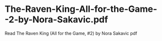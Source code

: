 # The-Raven-King-All-for-the-Game--2-by-Nora-Sakavic.pdf
Read The Raven King (All for the Game, #2) by Nora Sakavic pdf
